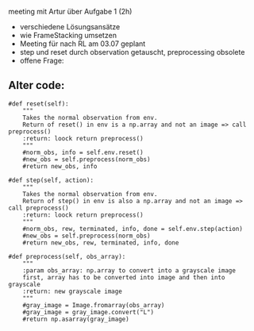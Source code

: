 meeting mit Artur über Aufgabe 1 (2h)
- verschiedene Lösungsansätze 
- wie FrameStacking umsetzen
- Meeting für nach RL am 03.07 geplant
- step und reset durch observation getauscht, preprocessing obsolete
- offene Frage: 

Alter code:
---
    #def reset(self):
        """
        Takes the normal observation from env.
        Return of reset() in env is a np.array and not an image => call preprocess()
        :return: loock return preprocess()
        """
        #norm_obs, info = self.env.reset()
        #new_obs = self.preprocess(norm_obs)
        #return new_obs, info

    #def step(self, action):
        """
        Takes the normal observation from env.
        Return of step() in env is also a np.array and not an image => call preprocess()
        :return: loock return preprocess()
        """
        #norm_obs, rew, terminated, info, done = self.env.step(action)
        #new_obs = self.preprocess(norm_obs)
        #return new_obs, rew, terminated, info, done

    #def preprocess(self, obs_array):
        """
        :param obs_array: np.array to convert into a grayscale image
        first, array has to be converted into image and then into grayscale
        :return: new grayscale image
        """
        #gray_image = Image.fromarray(obs_array)
        #gray_image = gray_image.convert("L")
        #return np.asarray(gray_image)


